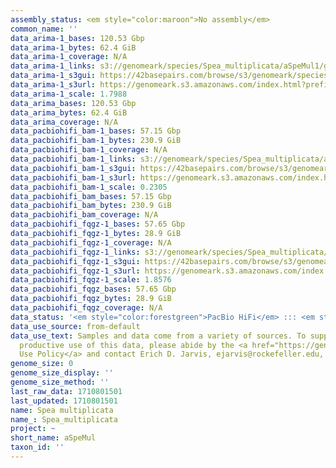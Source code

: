 ```yaml
---
assembly_status: <em style="color:maroon">No assembly</em>
common_name: ''
data_arima-1_bases: 120.53 Gbp
data_arima-1_bytes: 62.4 GiB
data_arima-1_coverage: N/A
data_arima-1_links: s3://genomeark/species/Spea_multiplicata/aSpeMul1/genomic_data/arima/<br>
data_arima-1_s3gui: https://42basepairs.com/browse/s3/genomeark/species/Spea_multiplicata/aSpeMul1/genomic_data/arima/
data_arima-1_s3url: https://genomeark.s3.amazonaws.com/index.html?prefix=species/Spea_multiplicata/aSpeMul1/genomic_data/arima/
data_arima-1_scale: 1.7988
data_arima_bases: 120.53 Gbp
data_arima_bytes: 62.4 GiB
data_arima_coverage: N/A
data_pacbiohifi_bam-1_bases: 57.15 Gbp
data_pacbiohifi_bam-1_bytes: 230.9 GiB
data_pacbiohifi_bam-1_coverage: N/A
data_pacbiohifi_bam-1_links: s3://genomeark/species/Spea_multiplicata/aSpeMul1/genomic_data/pacbio_hifi/<br>
data_pacbiohifi_bam-1_s3gui: https://42basepairs.com/browse/s3/genomeark/species/Spea_multiplicata/aSpeMul1/genomic_data/pacbio_hifi/
data_pacbiohifi_bam-1_s3url: https://genomeark.s3.amazonaws.com/index.html?prefix=species/Spea_multiplicata/aSpeMul1/genomic_data/pacbio_hifi/
data_pacbiohifi_bam-1_scale: 0.2305
data_pacbiohifi_bam_bases: 57.15 Gbp
data_pacbiohifi_bam_bytes: 230.9 GiB
data_pacbiohifi_bam_coverage: N/A
data_pacbiohifi_fqgz-1_bases: 57.65 Gbp
data_pacbiohifi_fqgz-1_bytes: 28.9 GiB
data_pacbiohifi_fqgz-1_coverage: N/A
data_pacbiohifi_fqgz-1_links: s3://genomeark/species/Spea_multiplicata/aSpeMul1/genomic_data/pacbio_hifi/<br>
data_pacbiohifi_fqgz-1_s3gui: https://42basepairs.com/browse/s3/genomeark/species/Spea_multiplicata/aSpeMul1/genomic_data/pacbio_hifi/
data_pacbiohifi_fqgz-1_s3url: https://genomeark.s3.amazonaws.com/index.html?prefix=species/Spea_multiplicata/aSpeMul1/genomic_data/pacbio_hifi/
data_pacbiohifi_fqgz-1_scale: 1.8576
data_pacbiohifi_fqgz_bases: 57.65 Gbp
data_pacbiohifi_fqgz_bytes: 28.9 GiB
data_pacbiohifi_fqgz_coverage: N/A
data_status: '<em style="color:forestgreen">PacBio HiFi</em> ::: <em style="color:forestgreen">Arima</em>'
data_use_source: from-default
data_use_text: Samples and data come from a variety of sources. To support fair and
  productive use of this data, please abide by the <a href="https://genome10k.soe.ucsc.edu/data-use-policies/">Data
  Use Policy</a> and contact Erich D. Jarvis, ejarvis@rockefeller.edu, with any questions.
genome_size: 0
genome_size_display: ''
genome_size_method: ''
last_raw_data: 1710801501
last_updated: 1710801501
name: Spea multiplicata
name_: Spea_multiplicata
project: ~
short_name: aSpeMul
taxon_id: ''
---
```

